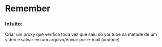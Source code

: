 # Remember

### Intuito:
Criar um proxy que verifica toda vez que saiu do youtube na metade de um vídeo e salvar em um arquivo/enviar por e-mail (undone)
